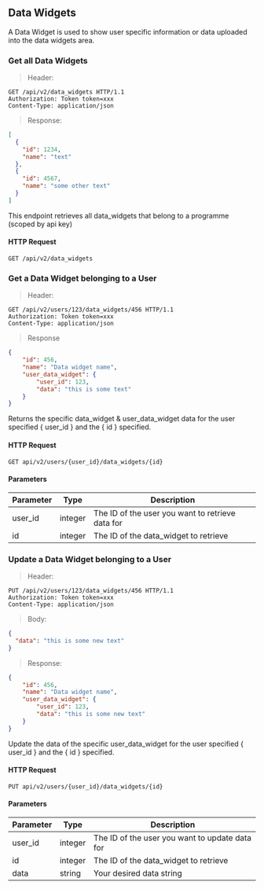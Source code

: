 ## Data Widgets

A Data Widget is used to show user specific information or data uploaded into
the data widgets area. 

### Get all Data Widgets

> Header:

``` http
GET /api/v2/data_widgets HTTP/1.1
Authorization: Token token=xxx
Content-Type: application/json
```
> Response:

```json
[
  {
    "id": 1234,
    "name": "text"
  },
  {
    "id": 4567,
    "name": "some other text"
  }
]
```

This endpoint retrieves all data_widgets that belong to a programme (scoped by api key)

#### HTTP Request

`GET /api/v2/data_widgets`


### Get a Data Widget belonging to a User

> Header:

``` http
GET /api/v2/users/123/data_widgets/456 HTTP/1.1
Authorization: Token token=xxx
Content-Type: application/json
```

> Response

```json
{
    "id": 456,
    "name": "Data widget name",
    "user_data_widget": {
        "user_id": 123,
        "data": "this is some text"
    }
}
```

Returns the specific data_widget & user_data_widget data for the user specified { user_id } and the
{ id } specified.

#### HTTP Request

`GET api/v2/users/{user_id}/data_widgets/{id}`

#### Parameters

Parameter | Type | Description
--------- | ---- | -----------
user_id | integer | The ID of the user you want to retrieve data for
id | integer | The ID of the data_widget to retrieve

### Update a Data Widget belonging to a User

> Header:

``` http
PUT /api/v2/users/123/data_widgets/456 HTTP/1.1
Authorization: Token token=xxx
Content-Type: application/json
```

> Body: 

```json
{
  "data": "this is some new text"
}
```

> Response:

``` json
{
    "id": 456,
    "name": "Data widget name",
    "user_data_widget": {
        "user_id": 123,
        "data": "this is some new text"
    }
}
```

Update the data of the specific user_data_widget for the user specified { user_id } 
and the { id } specified.

#### HTTP Request

`PUT api/v2/users/{user_id}/data_widgets/{id}`

#### Parameters

Parameter | Type | Description
--------- | ---- | -----------
user_id | integer | The ID of the user you want to update data for
id | integer | The ID of the data_widget to retrieve
data | string | Your desired data string

